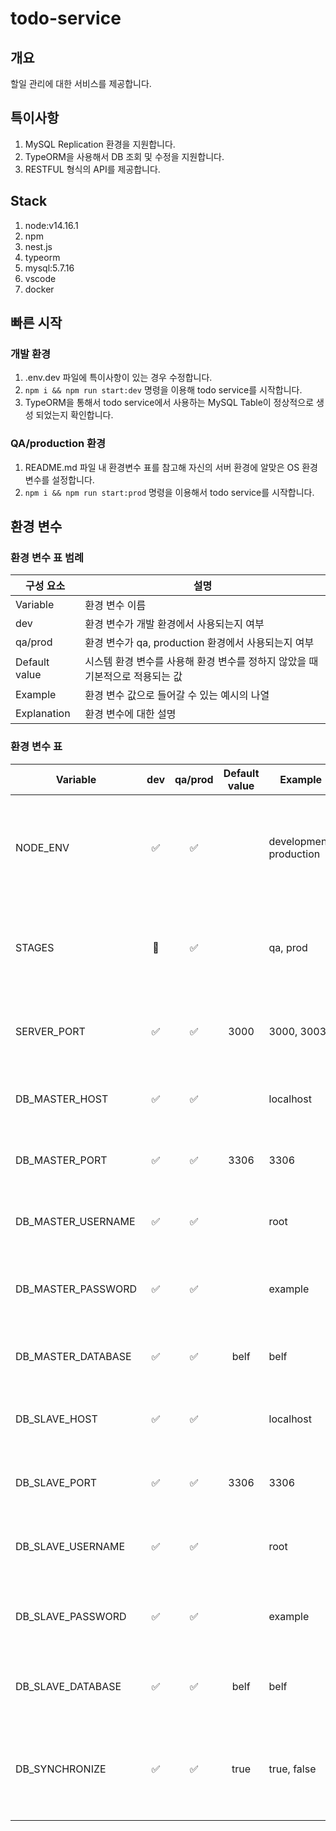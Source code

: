 # todo-service

## 개요

할일 관리에 대한 서비스를 제공합니다.

## 특이사항

1. MySQL Replication 환경을 지원합니다.
1. TypeORM을 사용해서 DB 조회 및 수정을 지원합니다.
1. RESTFUL 형식의 API를 제공합니다.

## Stack

1. node:v14.16.1
1. npm
1. nest.js
1. typeorm
1. mysql:5.7.16
1. vscode
1. docker

## 빠른 시작

### 개발 환경

1. .env.dev 파일에 특이사항이 있는 경우 수정합니다.
1. `npm i && npm run start:dev` 명령을 이용해 todo service를 시작합니다.
1. TypeORM을 통해서 todo service에서 사용하는 MySQL Table이 정상적으로 생성 되었는지 확인합니다.

### QA/production 환경

1. README.md 파일 내 환경변수 표를 참고해 자신의 서버 환경에 알맞은 OS 환경변수를 설정합니다.
1. `npm i && npm run start:prod` 명령을 이용해서 todo service를 시작합니다.

## 환경 변수

### 환경 변수 표 범례

| 구성 요소     | 설명                                                                          |
| ------------- | ----------------------------------------------------------------------------- |
| Variable      | 환경 변수 이름                                                                |
| dev           | 환경 변수가 개발 환경에서 사용되는지 여부                                     |
| qa/prod       | 환경 변수가 qa, production 환경에서 사용되는지 여부                           |
| Default value | 시스템 환경 변수를 사용해 환경 변수를 정하지 않았을 때 기본적으로 적용되는 값 |
| Example       | 환경 변수 값으로 들어갈 수 있는 예시의 나열                                   |
| Explanation   | 환경 변수에 대한 설명                                                         |

### 환경 변수 표

| Variable           | dev | qa/prod | Default value | Example                 | Explanation                                                                         |
| ------------------ | :-: | :-----: | :-----------: | ----------------------- | ----------------------------------------------------------------------------------- |
| NODE_ENV           | ✅  |   ✅    |               | development, production | `NodeJS 실행 환경` 을 설정하는 값으로, 미리 선언한 npm 스크립트로 값이 설정됩니다.  |
| STAGES             | 🚫  |   ✅    |               | qa, prod                | `k8s에서` 실행 환경에 맞는 svc를 연결 및 디버깅을 위해 사용되는 값입니다.           |
| SERVER_PORT        | ✅  |   ✅    |     3000      | 3000, 3003              | `HTTP listen port`를 지정하기 위해서 사용되는 값입니다.                             |
| DB_MASTER_HOST     | ✅  |   ✅    |               | localhost               | `DB 주소`로 `MASTER 환경`에서 사용되는 값입니다.                                    |
| DB_MASTER_PORT     | ✅  |   ✅    |     3306      | 3306                    | `DB port`로 `MASTER 환경`에서 사용되는 값입니다.                                    |
| DB_MASTER_USERNAME | ✅  |   ✅    |               | root                    | `DB 계정명`으로 `MASTER 환경`에서 사용되는 값입니다.                                |
| DB_MASTER_PASSWORD | ✅  |   ✅    |               | example                 | `DB 계정의 비밀번호`로 `MASTER 환경`에서 사용되는 값입니다.                         |
| DB_MASTER_DATABASE | ✅  |   ✅    |     belf      | belf                    | `DB명`으로 `MASTER 환경`에서 사용되는 값입니다.                                     |
| DB_SLAVE_HOST      | ✅  |   ✅    |               | localhost               | `DB 주소`로 `SLAVE 환경`에서 사용되는 값입니다.                                     |
| DB_SLAVE_PORT      | ✅  |   ✅    |     3306      | 3306                    | `DB port`로 `SLAVE 환경`에서 사용되는 값입니다.                                     |
| DB_SLAVE_USERNAME  | ✅  |   ✅    |               | root                    | `DB 계정명`으로 `SLAVE 환경`에서 사용되는 값입니다.                                 |
| DB_SLAVE_PASSWORD  | ✅  |   ✅    |               | example                 | `DB 계정의 비밀번호`로 `SLAVE 환경`에서 사용되는 값입니다.                          |
| DB_SLAVE_DATABASE  | ✅  |   ✅    |     belf      | belf                    | `DB명`으로 `SLAVE 환경`에서 사용되는 값입니다.                                      |
| DB_SYNCHRONIZE     | ✅  |   ✅    |     true      | true, false             | DB 스키마와 entity 코드의 `자동 동기화(기존 스키마의 정보가 삭제됨)` 설정 값입니다. |
